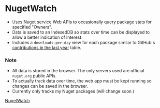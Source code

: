 # NugetWatch

- Uses Nuget service Web APIs to occasionally query package stats for specified "Owners".
- Data is saved to an IndexedDB so stats over time can be displayed to allow a better indication of interest.
- Includes a `downloads-per-day` view for each package similar to GitHub's [contributions in the last year](https://github.com/LostBeard#js-contribution-activity-description) table.

### Note
- All data is stored in the browser. The only servers used are official `nuget.org` public APIs.
- To actually track data over time, the web app must be kept running so changes can be saved in the browser.
- Currently only tracks my Nuget packages (will change soon.)

[NugetWatch](https://lostbeard.github.io/NugetWatch/)

